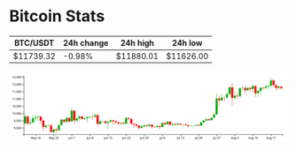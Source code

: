 # Bitcoin Stats

BTC/USDT|24h change|24h high|24h low|
|---|---|---|---|
|$11739.32|-0.98%|$11880.01|$11626.00|

<img src="./chart.svg">
